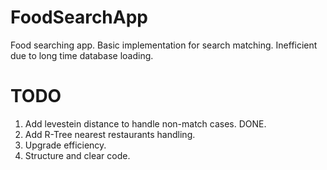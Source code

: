 # FoodSearchApp
Food searching app. Basic implementation for search matching. Inefficient due to long time database loading.
# TODO
1. Add levestein distance to handle non-match cases. DONE.
2. Add R-Tree nearest restaurants handling.
3. Upgrade efficiency.
4. Structure and clear code.
